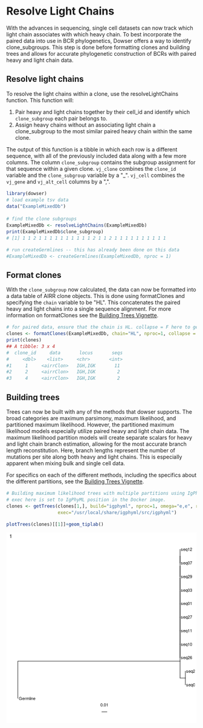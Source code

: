 # Resolve Light Chains

With the advances in sequencing, single cell datasets can now track which light chain associates with which heavy chain. To best incorporate the paired data into use in BCR phylogenetics, Dowser offers a way to identify clone_subgroups. This step is done before formatting clones and building trees and allows for accurate phylogenetic construction of BCRs with paired heavy and light chain data. 

## Resolve light chains 

To resolve the light chains within a clone, use the resolveLightChains function. This function will:

1. Pair heavy and light chains together by their cell_id and identify which `clone_subgroup` each pair belongs to. 
2. Assign heavy chains without an associating light chain a clone_subgroup to the most similar paired heavy chain within the same clone.

The output of this function is a tibble in which each row is a different sequence, with all of the previously included data along with a few more columns. The column `clone_subgroup` contains the subgroup assignment for that sequence within a given clone. `vj_clone` combines the `clone_id` variable and the `clone_subgroup` variable by a "_". `vj_cell` combines the `vj_gene` and `vj_alt_cell` columns by a ",". 


```r
library(dowser)
# load example tsv data
data("ExampleMixedDb")

# find the clone subgroups 
ExampleMixedDb <- resolveLightChains(ExampleMixedDb)
print(ExampleMixedDb$clone_subgroup)
# [1] 1 1 2 1 1 1 1 1 1 1 1 1 1 2 1 1 2 1 1 1 1 1 1 1 1 1 1
```


```r
# run createGermlines -- this has already been done on this data
#ExampleMixedDb <- createGermlines(ExampleMixedDb, nproc = 1)
```

## Format clones

With the `clone_subgroup` now calculated, the data can now be formatted into a data table of AIRR clone objects. This is done using formatClones and specifying the `chain` variable to be "HL". This concatenates the paired heavy and light chains into a single sequence alignment. For more information on formatClones see the [Building Trees Vignette](Building-Trees-Vignette.md).


```r
# for paired data, ensure that the chain is HL. collapse = F here to get multiple clones due to the sequences being very similar. 
clones <- formatClones(ExampleMixedDb, chain="HL", nproc=1, collapse = F)
print(clones)
## A tibble: 3 x 4
#  clone_id     data       locus       seqs    
#     <dbl>    <list>     <chr>       <int> 
#1     1     <airrClon>   IGH,IGK       11 
#2     2     <airrClon>   IGH,IGK        2 
#3     4     <airrClon>   IGH,IGK        2 
```
## Building trees 

Trees can now be built with any of the methods that dowser supports. The broad categories are maximum parsimony, maximum likelihood, and partitioned maximum likelihood. However, the partitioned maximum likelihood models especially utilize paired heavy and light chain data. The maximum likelihood partition models will create separate scalars for heavy and light chain branch estimation, allowing for the most accurate branch length reconstitution. Here, branch lengths represent the number of mutations per site along both heavy and light chains. This is especially apparent when mixing bulk and single cell data. 

For specifics on each of the different methods, including the specifics about the different partitions, see the [Building Trees Vignette](Building-Trees-Vignette.md).


```r
# Building maximum likelihood trees with multiple partitions using IgPhyML.
# exec here is set to IgPhyML position in the Docker image.
clones <- getTrees(clones[1,], build="igphyml", nproc=1, omega="e,e", rates="0,1", partition="hl",
                   exec="/usr/local/share/igphyml/src/igphyml")
```



```r
plotTrees(clones)[[1]]+geom_tiplab()
```

![plot of chunk Resolve-Light-Chains-Vignette-6](figure/Resolve-Light-Chains-Vignette-6-1.png)


